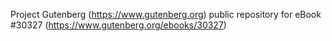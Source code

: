 Project Gutenberg (https://www.gutenberg.org) public repository for eBook #30327 (https://www.gutenberg.org/ebooks/30327)
